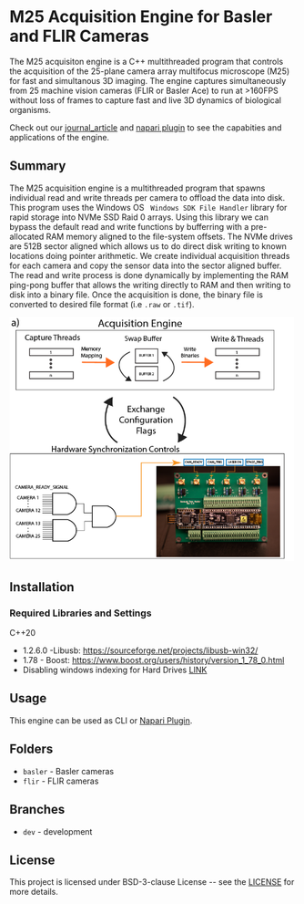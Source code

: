 # M25 Acquisition Engine for Basler and FLIR Cameras
The M25 acquisiton engine is a C++ multithreaded program that controls the acquisition of the 25-plane camera array multifocus microscope (M25) for fast and simultanous 3D imaging. The engine captures simultaneously from 25 machine vision cameras (FLIR or Basler Ace) to run at >160FPS without loss of frames to capture fast and live 3D dynamics of biological organisms. 

Check out our [journal_article]() and [napari plugin](https://github.com/SaraLab-Group/m25-napari) to see the capabities and applications of the engine.

## Summary
The M25 acquisition engine is a multithreaded program that spawns individual read and write threads per camera to offload the data into disk. This program uses the Windows OS ` Windows SDK File Handler` library for rapid storage into NVMe SSD Raid 0 arrays. Using this library we can bypass the default read and write functions by bufferring with a pre-allocated RAM memory aligned to the file-system offsets. The NVMe drives are 512B sector aligned which allows us to do direct disk writing to known locations doing pointer arithmetic. We create individual acquisition threads for each camera and copy the sensor data into the sector aligned buffer. The read and write process is done dynamically by implementing the RAM ping-pong buffer that allows the writing directly to RAM and then writing to disk into a binary file. Once the acquisition is done, the binary file is converted to desired file format (i.e `.raw` or `.tif`). 

<img src="https://github.com/SaraLab-Group/M25_Acqusition_Engine/blob/main/docs/images/timing_diagram.png" alt="m25 acuqisition engine diagram" width="500"/>

## Installation
### Required Libraries and Settings
C++20
- 1.2.6.0 -Libusb: https://sourceforge.net/projects/libusb-win32/
- 1.78 - Boost: https://www.boost.org/users/history/version_1_78_0.html
- Disabling windows indexing for Hard Drives [LINK](https://www.auslogics.com/en/articles/how-to-turn-off-windows-indexing/#:~:text=Once%20File%20Explorer%20shows%20up,click%20on%20the%20OK%20button)


## Usage
This engine can be used as CLI or [Napari Plugin](pending). 

## Folders
- `basler` - Basler cameras
- `flir` - FLIR cameras

## Branches
- `dev` - development

## License
This project is licensed under BSD-3-clause License -- see the [LICENSE](LICENSE) for more details.




